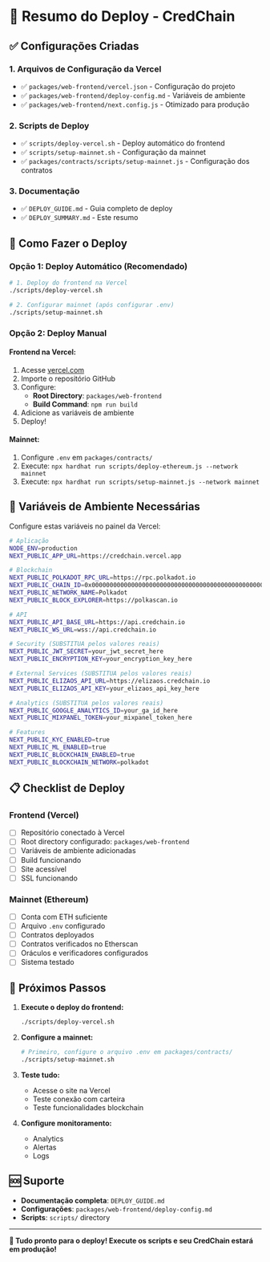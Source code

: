 # 🚀 Resumo do Deploy - CredChain

## ✅ Configurações Criadas

### 1. Arquivos de Configuração da Vercel
- ✅ `packages/web-frontend/vercel.json` - Configuração do projeto
- ✅ `packages/web-frontend/deploy-config.md` - Variáveis de ambiente
- ✅ `packages/web-frontend/next.config.js` - Otimizado para produção

### 2. Scripts de Deploy
- ✅ `scripts/deploy-vercel.sh` - Deploy automático do frontend
- ✅ `scripts/setup-mainnet.sh` - Configuração da mainnet
- ✅ `packages/contracts/scripts/setup-mainnet.js` - Configuração dos contratos

### 3. Documentação
- ✅ `DEPLOY_GUIDE.md` - Guia completo de deploy
- ✅ `DEPLOY_SUMMARY.md` - Este resumo

## 🚀 Como Fazer o Deploy

### Opção 1: Deploy Automático (Recomendado)

```bash
# 1. Deploy do frontend na Vercel
./scripts/deploy-vercel.sh

# 2. Configurar mainnet (após configurar .env)
./scripts/setup-mainnet.sh
```

### Opção 2: Deploy Manual

#### Frontend na Vercel:
1. Acesse [vercel.com](https://vercel.com)
2. Importe o repositório GitHub
3. Configure:
   - **Root Directory**: `packages/web-frontend`
   - **Build Command**: `npm run build`
4. Adicione as variáveis de ambiente
5. Deploy!

#### Mainnet:
1. Configure `.env` em `packages/contracts/`
2. Execute: `npx hardhat run scripts/deploy-ethereum.js --network mainnet`
3. Execute: `npx hardhat run scripts/setup-mainnet.js --network mainnet`

## 🔧 Variáveis de Ambiente Necessárias

Configure estas variáveis no painel da Vercel:

```bash
# Aplicação
NODE_ENV=production
NEXT_PUBLIC_APP_URL=https://credchain.vercel.app

# Blockchain
NEXT_PUBLIC_POLKADOT_RPC_URL=https://rpc.polkadot.io
NEXT_PUBLIC_CHAIN_ID=0x0000000000000000000000000000000000000000000000000000000000000000
NEXT_PUBLIC_NETWORK_NAME=Polkadot
NEXT_PUBLIC_BLOCK_EXPLORER=https://polkascan.io

# API
NEXT_PUBLIC_API_BASE_URL=https://api.credchain.io
NEXT_PUBLIC_WS_URL=wss://api.credchain.io

# Security (SUBSTITUA pelos valores reais)
NEXT_PUBLIC_JWT_SECRET=your_jwt_secret_here
NEXT_PUBLIC_ENCRYPTION_KEY=your_encryption_key_here

# External Services (SUBSTITUA pelos valores reais)
NEXT_PUBLIC_ELIZAOS_API_URL=https://elizaos.credchain.io
NEXT_PUBLIC_ELIZAOS_API_KEY=your_elizaos_api_key_here

# Analytics (SUBSTITUA pelos valores reais)
NEXT_PUBLIC_GOOGLE_ANALYTICS_ID=your_ga_id_here
NEXT_PUBLIC_MIXPANEL_TOKEN=your_mixpanel_token_here

# Features
NEXT_PUBLIC_KYC_ENABLED=true
NEXT_PUBLIC_ML_ENABLED=true
NEXT_PUBLIC_BLOCKCHAIN_ENABLED=true
NEXT_PUBLIC_BLOCKCHAIN_NETWORK=polkadot
```

## 📋 Checklist de Deploy

### Frontend (Vercel)
- [ ] Repositório conectado à Vercel
- [ ] Root directory configurado: `packages/web-frontend`
- [ ] Variáveis de ambiente adicionadas
- [ ] Build funcionando
- [ ] Site acessível
- [ ] SSL funcionando

### Mainnet (Ethereum)
- [ ] Conta com ETH suficiente
- [ ] Arquivo `.env` configurado
- [ ] Contratos deployados
- [ ] Contratos verificados no Etherscan
- [ ] Oráculos e verificadores configurados
- [ ] Sistema testado

## 🎯 Próximos Passos

1. **Execute o deploy do frontend:**
   ```bash
   ./scripts/deploy-vercel.sh
   ```

2. **Configure a mainnet:**
   ```bash
   # Primeiro, configure o arquivo .env em packages/contracts/
   ./scripts/setup-mainnet.sh
   ```

3. **Teste tudo:**
   - Acesse o site na Vercel
   - Teste conexão com carteira
   - Teste funcionalidades blockchain

4. **Configure monitoramento:**
   - Analytics
   - Alertas
   - Logs

## 🆘 Suporte

- **Documentação completa**: `DEPLOY_GUIDE.md`
- **Configurações**: `packages/web-frontend/deploy-config.md`
- **Scripts**: `scripts/` directory

---

**🎉 Tudo pronto para o deploy! Execute os scripts e seu CredChain estará em produção!**
